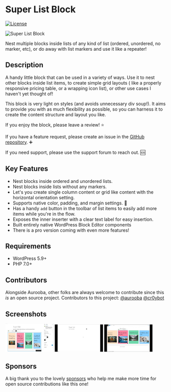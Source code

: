 # Super List Block
[![License](https://img.shields.io/badge/license-GPL--2.0%2B-black.svg)](https://github.com/createwithrani/superlist/blob/main/license.txt)

![Super List Block](https://github.com/createwithrani/superlist/blob/main/.wordpress-org/banner-1544x500.png?raw=true)

Nest multiple blocks inside lists of any kind of list (ordered, unordered, no marker, etc), or do away with list markers and use it like a repeater!

## Description

A handy little block that can be used in a variety of ways. Use it to nest other blocks inside list items, to create simple grid layouts ( like a properly responsive pricing table, or a wrapping icon list), or other use cases I haven't yet thought of!

This block is very light on styles (and avoids unnecessary div soup!). It aims to provide you with as much flexibility as possible, so you can harness it to create the content structure and layout you like.

If you enjoy the block, please leave a review! ⭐

If you have a feature request, please create an issue in the [GitHub repository](https://github.com/createwithrani/superlist). ➕

If you need support, please use the support forum to reach out. 🆘

## Key Features

* Nest blocks inside ordered and unordered lists.
* Nest blocks inside lists without any markers.
* Let's you create single column content or grid like content with the horizontal orientation setting.
* Supports native color, padding, and margin settings. 🎉
* Has a handy `add` button in the toolbar of list items to easily add more items while you're in the flow.
* Exposes the inner inserter with a clear text label for easy insertion.
* Built entirely native WordPress Block Editor components
* There is a pro version coming with even more features!

## Requirements

- WordPress 5.9+
- PHP 7.0+

## Contributors
Alongside Aurooba, other folks are always welcome to contribute since this _is_ an open source project. Contributors to this project:
[@aurooba](https://github.com/aurooba)
[@cr0ybot](https://github.com/cr0ybot)

## Screenshots
<img src=".wordpress-org/screenshot-1.png" width="30%" alt="screenshot of the super list block in the WordPress Block Editor" />
<img src=".wordpress-org/screenshot-2.gif" width="30%" alt="gif of adding content to the super list block list items" />
<img src=".wordpress-org/screenshot-3.gif" width="30%" alt="gif of the toolbar options available in the superl list block list items" />

## Sponsors
A big thank you to the lovely [sponsors](https://aurooba.com/sponsors) who help me make more time for open source contributions like this one!
